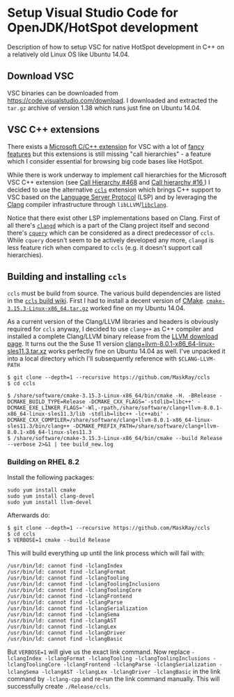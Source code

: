 # Setup Visual Studio Code for OpenJDK/HotSpot development

Description of how to setup VSC for native HotSpot development in C++ on a relatively old Linux OS like Ubuntu 14.04.

## Download VSC

VSC binaries can be downloaded from https://code.visualstudio.com/download. I downloaded and extracted the `tar.gz` archive of version 1.38 which runs just fine on Ubuntu 14.04.

## VSC C++ extensions

There exists a [Microsoft C/C++ extension](https://marketplace.visualstudio.com/items?itemName=ms-vscode.cpptools) for VSC with a lot of [fancy features](https://code.visualstudio.com/docs/languages/cpp) but this extensions is still missing "call hierarchies" - a feature which I consider essential for browsing big code bases like HotSpot.

While there is work underway to implement call hierarchies for the Microsoft VSC C++ extension (see [Call Hierarchy #468](https://github.com/microsoft/language-server-protocol/issues/468) and [ Call hierarchy #16 ](https://github.com/microsoft/vscode-cpptools/issues/16)) I decided to use the alternative [`ccls`](https://marketplace.visualstudio.com/items?itemName=ccls-project.ccls) extension which brings C++ support to VSC based on the [Language Server Protocol](https://microsoft.github.io/language-server-protocol/) (LSP) and by leveraging the [Clang](https://clang.llvm.org/) compiler infrastructure through `libLLVM`/[`libclang`](https://clang.llvm.org/doxygen/group__CINDEX.html).

Notice that there exist other LSP implementations based on Clang. First of all there's [`clangd`](https://clang.llvm.org/extra/clangd/) which is a part of the Clang project itself and second there's [`cquery`](https://github.com/cquery-project/cquery) which can be considered as a direct predecessor of `ccls`. While `cquery` doesn't seem to be actively developed any more, `clangd` is less feature rich when compared to `ccls` (e.g. it doesn't support call hierarchies).

## Building and installing `ccls`

`ccls` must be build from source. The various build dependencies are listed in the [`ccls` build wiki](https://github.com/MaskRay/ccls/wiki/Build). First I had to install a decent version of [CMake](https://cmake.org). [`cmake-3.15.3-Linux-x86_64.tar.gz`](https://github.com/Kitware/CMake/releases/download/v3.15.3/cmake-3.15.3-Linux-x86_64.tar.gz) worked fine on my Ubuntu 14.04.

As a current version of the Clang/LLVM libraries and headers is obviously required for `ccls` anyway, I decided to use `clang++` as C++ compiler and installed a complete Clang/LLVM binary release from the [LLVM download page](http://releases.llvm.org/download.html). It turns out the the Suse 11 version [clang+llvm-8.0.1-x86_64-linux-sles11.3.tar.xz](https://github.com/llvm/llvm-project/releases/download/llvmorg-8.0.1/clang+llvm-8.0.1-x86_64-linux-sles11.3.tar.xz) works perfectly fine on Ubuntu 14.04 as well. I've unpacked it into a local directory which I'll subsequently reference with  `$CLANG-LLVM-PATH`

```
$ git clone --depth=1 --recursive https://github.com/MaskRay/ccls
$ cd ccls
```

```
$ /share/software/cmake-3.15.3-Linux-x86_64/bin/cmake -H. -BRelease -DCMAKE_BUILD_TYPE=Release -DCMAKE_CXX_FLAGS='-stdlib=libc++' -DCMAKE_EXE_LINKER_FLAGS='-Wl,-rpath,/share/software/clang+llvm-8.0.1-x86_64-linux-sles11.3/lib -stdlib=libc++ -lc++abi' -DCMAKE_CXX_COMPILER=/share/software/clang+llvm-8.0.1-x86_64-linux-sles11.3/bin/clang++ -DCMAKE_PREFIX_PATH=/share/software/clang+llvm-8.0.1-x86_64-linux-sles11.3
$ /share/software/cmake-3.15.3-Linux-x86_64/bin/cmake --build Release --verbose 2>&1 | tee build_new.log
```

### Building on RHEL 8.2

Install the following packages:
```
sudo yum install cmake
sudo yum install clang-devel
sudo yum install llvm-devel
```
Afterwards do:
```
$ git clone --depth=1 --recursive https://github.com/MaskRay/ccls
$ cd ccls
$ VERBOSE=1 cmake --build Release
```
This will build everything up until the link process which will fail with:
```
/usr/bin/ld: cannot find -lclangIndex
/usr/bin/ld: cannot find -lclangFormat
/usr/bin/ld: cannot find -lclangTooling
/usr/bin/ld: cannot find -lclangToolingInclusions
/usr/bin/ld: cannot find -lclangToolingCore
/usr/bin/ld: cannot find -lclangFrontend
/usr/bin/ld: cannot find -lclangParse
/usr/bin/ld: cannot find -lclangSerialization
/usr/bin/ld: cannot find -lclangSema
/usr/bin/ld: cannot find -lclangAST
/usr/bin/ld: cannot find -lclangLex
/usr/bin/ld: cannot find -lclangDriver
/usr/bin/ld: cannot find -lclangBasic
```
But `VERBOSE=1` will give us the exact link command. Now replace `-lclangIndex -lclangFormat -lclangTooling -lclangToolingInclusions -lclangToolingCore -lclangFrontend -lclangParse -lclangSerialization -lclangSema -lclangAST -lclangLex -lclangDriver -lclangBasic` in the link command by `-lclang-cpp` and re-run the link command manually. This will successfully create `./Release/ccls`.

